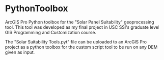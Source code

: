 # PythonToolbox
ArcGIS Pro Python toolbox for the "Solar Panel Suitability" geoprocessing tool. This tool was developed as my final project in USC SSI's graduate level GIS Programming and Customization course.

The "Solar Suitability Tools.pyt" file can be uploaded to an ArcGIS Pro project as a python toolbox for the custom script tool to be run on any DEM given as input.
